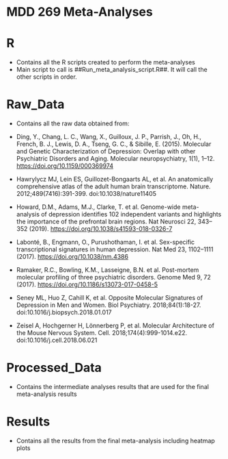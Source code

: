 # MDD 269 Meta-Analyses <h1>

# R
- Contains all the R scripts created to perform the meta-analyses
- Main script to call is ##Run_meta_analysis_script.R##. It will call the other scripts in order. 

# Raw_Data
- Contains all the raw data obtained from:

* Ding, Y., Chang, L. C., Wang, X., Guilloux, J. P., Parrish, J., Oh, H., French, B. J., Lewis, D. A., Tseng, G. C., & Sibille, E. (2015). Molecular and Genetic Characterization of Depression: Overlap with other Psychiatric Disorders and Aging. Molecular neuropsychiatry, 1(1), 1–12. https://doi.org/10.1159/000369974

* Hawrylycz MJ, Lein ES, Guillozet-Bongaarts AL, et al. An anatomically comprehensive atlas of the adult human brain transcriptome. Nature. 2012;489(7416):391-399. doi:10.1038/nature11405

* Howard, D.M., Adams, M.J., Clarke, T. et al. Genome-wide meta-analysis of depression identifies 102 independent variants and highlights the importance of the prefrontal brain regions. Nat Neurosci 22, 343–352 (2019). https://doi.org/10.1038/s41593-018-0326-7

* Labonté, B., Engmann, O., Purushothaman, I. et al. Sex-specific transcriptional signatures in human depression. Nat Med 23, 1102–1111 (2017). https://doi.org/10.1038/nm.4386

* Ramaker, R.C., Bowling, K.M., Lasseigne, B.N. et al. Post-mortem molecular profiling of three psychiatric disorders. Genome Med 9, 72 (2017). https://doi.org/10.1186/s13073-017-0458-5

* Seney ML, Huo Z, Cahill K, et al. Opposite Molecular Signatures of Depression in Men and Women. Biol Psychiatry. 2018;84(1):18-27. doi:10.1016/j.biopsych.2018.01.017 

* Zeisel A, Hochgerner H, Lönnerberg P, et al. Molecular Architecture of the Mouse Nervous System. Cell. 2018;174(4):999-1014.e22. doi:10.1016/j.cell.2018.06.021

# Processed_Data
- Contains the intermediate analyses results that are used for the final meta-analysis results

# Results
- Contains all the results from the final meta-analysis including heatmap plots
